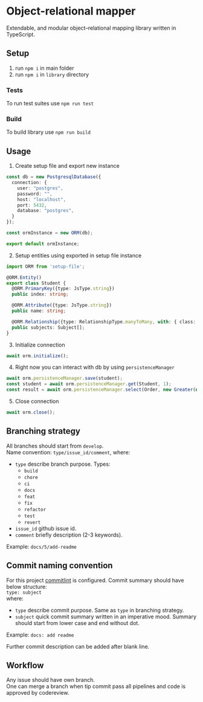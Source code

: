 # Object-relational mapper

Extendable, and modular object–relational mapping library written in TypeScript.

## Setup
1. run `npm i` in main folder
2. run `npm i` in `library` directory

### Tests
To run test suites use `npm run test`

### Build 
To build library use `npm run build`

## Usage
1. Create setup file and export new instance
```ts
const db = new PostgresqlDatabase({
  connection: {
    user: "postgres",
    password: "",
    host: "localhost",
    port: 5432,
    database: "postgres",
  }
});

const ormInstance = new ORM(db);

export default ormInstance;
```

2. Setup entities using exported in setup file instance
```ts
import ORM from 'setup-file';

@ORM.Entity()
export class Student {
  @ORM.PrimaryKey({type: JsType.string})
  public index: string;

  @ORM.Attribute({type: JsType.string})
  public name: string;

  @ORM.Relationship({type: RelationshipType.manyToMany, with: { class: Subject, field: 'students' } })
  public subjects: Subject[];
}
```

3. Initialize connection
```ts
await orm.initialize();
```

4. Right now you can interact with db by using `persistenceManager`
```ts
await orm.persistenceManager.save(student);
const student = await orm.persistenceManager.get(Student, 1);
const result = await orm.persistenceManager.select(Order, new Greater(new Field('cost'), 10));
```

5. Close connection
```ts
await orm.close();
```

## Branching strategy

All branches should start from `develop`.  
Name convention: `type/issue_id/comment`, where:
* `type` describe branch purpose. Types:
    * `build`
    * `chore`
    * `ci`
    * `docs`
    * `feat`
    * `fix`
    * `refactor`
    * `test`
    * `revert`
* `issue_id` github issue id.
* `comment` briefly description (2-3 keywords).

Example: `docs/5/add-readme`

## Commit naming convention

For this project [commitlint](https://github.com/conventional-changelog/commitlint) is configured. Commit summary should have below structure:  
`type: subject`  
where:
* `type` describe commit purpose. Same as `type` in branching strategy.
* `subject` quick commit summary written in an imperative mood. Summary should start from lower case and end without dot.  

Example: `docs: add readme`

Further commit description can be added after blank line.

## Workflow

Any issue should have own branch.  
One can merge a branch when tip commit pass all pipelines and code is approved by codereview.    